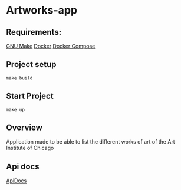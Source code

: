 # Artworks-app

## Requirements:
[GNU Make](https://www.gnu.org/software/make/)
[Docker](https://docs.docker.com/get-docker/)
[Docker Compose](https://github.com/docker/compose)


## Project setup
```
make build
```

## Start Project
```
make up
```


## Overview

Application made to be able to list the different works of art of the Art Institute of Chicago

## Api docs

 [ApiDocs](https://api.artic.edu/docs/#introduction)
